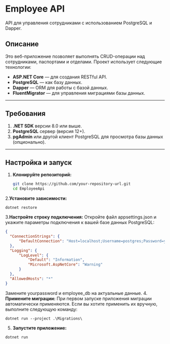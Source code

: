 # Employee API

API для управления сотрудниками с использованием PostgreSQL и Dapper.

## Описание

Это веб-приложение позволяет выполнять CRUD-операции над сотрудниками, паспортами и отделами. Проект использует следующие технологии:
- **ASP.NET Core** — для создания RESTful API.
- **PostgreSQL** — как базу данных.
- **Dapper** — ORM для работы с базой данных.
- **FluentMigrator** — для управления миграциями базы данных.

---

## Требования

1. **.NET SDK** версии 8.0 или выше.
2. **PostgreSQL** сервер (версия 12+).
3. **pgAdmin** или другой клиент PostgreSQL для просмотра базы данных (опционально).

---

## Настройка и запуск

1. **Клонируйте репозиторий:**
   ```bash
   git clone https://github.com/your-repository-url.git
   cd EmployeeApi
2.**Установите зависимости:**
  ```bach
  dotnet restore
```
3.**Настройте строку подключения:**
  Откройте файл appsettings.json и укажите параметры подключения к вашей базе данных PostgreSQL:
  ```json
  {
    "ConnectionStrings": {
        "DefaultConnection": "Host=localhost;Username=postgres;Password=yourpassword;Database=employee_db"
    },
    "Logging": {
        "LogLevel": {
            "Default": "Information",
            "Microsoft.AspNetCore": "Warning"
        }
    },
    "AllowedHosts": "*"
  }
```
  Замените yourpassword и employee_db на актуальные данные.
4. **Примените миграции:**
  При первом запуске приложения миграции автоматически применяются. Если вы хотите применить их вручную, выполните следующую      команду:
  ```bach
  dotnet run --project .\Migrations\
```
5. **Запустите приложение:**
  ```bach
  dotnet run
```
